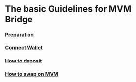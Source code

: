 # The basic Guidelines for MVM Bridge
### [Preparation](./Preparation/Preparation.md)
### [Connect Wallet](./ConnectWallet/README.md)
### [How to deposit](./Deposit/README.md)
### [How to swap on MVM](./Swap/README.md)